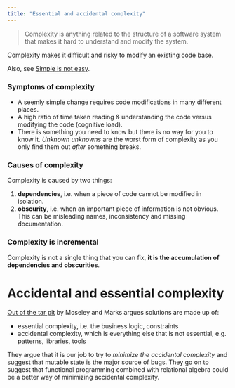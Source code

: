 ```yaml
---
title: "Essential and accidental complexity"
---
```


> Complexity is anything related to the structure of a software system that makes it hard to understand and modify the system.

Complexity makes it difficult and risky to modify an existing code base.

Also, see [Simple is not easy](simple-easy).

### Symptoms of complexity

* A seemly simple change requires code modifications in many different places.
* A high ratio of time taken reading & understanding the code versus modifying the code (cognitive load).
* There is something you need to know but there is no way for you to know it.  *Unknown unknowns* are the worst form of complexity as you only find them out *after* something breaks.

### Causes of complexity

Complexity is caused by two things:
1. **dependencies**, i.e. when a piece of code cannot be modified in isolation.
2. **obscurity**, i.e. when an important piece of information is not obvious.  This can be misleading names, inconsistency and missing documentation.

### Complexity is incremental

Complexity is not a single thing that you can fix, **it is the accumulation of dependencies and obscurities**.

# Accidental and essential complexity

[Out of the tar pit](http://curtclifton.net/papers/MoseleyMarks06a.pdf) by Moseley and Marks argues solutions are made up of:
* essential complexity, i.e. the business logic, constraints
* accidental complexity, which is everything else that is not essential, e.g. patterns, libraries, tools

They argue that it is our job to try to _minimize the accidental complexity_ and suggest that mutable state is the major source of bugs.  They go on to suggest that functional programming combined with relational algebra could be a better way of minimizing accidental complexity.